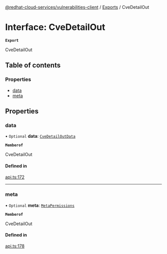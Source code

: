 [@redhat-cloud-services/vulnerabilities-client](../README.md) / [Exports](../modules.md) / CveDetailOut

# Interface: CveDetailOut

**`Export`**

CveDetailOut

## Table of contents

### Properties

- [data](CveDetailOut.md#data)
- [meta](CveDetailOut.md#meta)

## Properties

### data

• `Optional` **data**: [`CveDetailOutData`](CveDetailOutData.md)

**`Memberof`**

CveDetailOut

#### Defined in

[api.ts:172](https://github.com/RedHatInsights/javascript-clients/blob/main/packages/vulnerabilities/git-api/api.ts#L172)

___

### meta

• `Optional` **meta**: [`MetaPermissions`](MetaPermissions.md)

**`Memberof`**

CveDetailOut

#### Defined in

[api.ts:178](https://github.com/RedHatInsights/javascript-clients/blob/main/packages/vulnerabilities/git-api/api.ts#L178)
